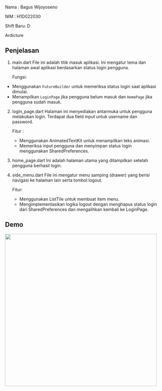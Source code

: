 Nama : Bagus Wijoyoseno

NIM : H1D022030

Shift Baru: D

Ardicture

## Penjelasan
1. main.dart
    File ini adalah titik masuk aplikasi. Ini mengatur tema dan halaman awal aplikasi berdasarkan status login pengguna.

    Fungsi:
  - Menggunakan `FutureBuilder` untuk memeriksa status login saat aplikasi dimulai.
  - Menampilkan `LoginPage` jika pengguna belum masuk dan `HomePage` jika pengguna sudah masuk.

2. login_page.dart
    Halaman ini menyediakan antarmuka untuk pengguna melakukan login. Terdapat dua field input untuk username dan password.

    Fitur :
    - Menggunakan AnimatedTextKit untuk menampilkan teks animasi.
    - Memeriksa input pengguna dan menyimpan status login menggunakan SharedPreferences.

3. home_page.dart
    Ini adalah halaman utama yang ditampilkan setelah pengguna berhasil login.

4. side_menu.dart
    File ini mengatur menu samping (drawer) yang berisi navigasi ke halaman lain serta tombol logout.

    Fitur:
    - Menggunakan ListTile untuk membuat item menu.
    - Mengimplementasikan logika logout dengan menghapus status login dari SharedPreferences dan mengalihkan kembali ke LoginPage.

## Demo
<img src='https://github.com/bagusws17/LabMobile3_BagusWijoyoseno_D/blob/main/tugas3.gif'  height="500">
